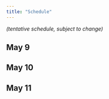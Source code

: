 ```yaml
---
title: "Schedule"
---
```


_(tentative schedule, subject to change)_

## May 9


## May 10



## May 11
